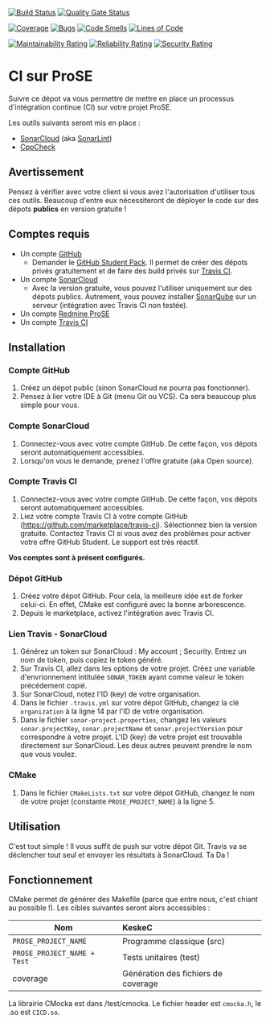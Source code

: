 [![Build Status](https://travis-ci.com/Nathan-LG/ProSE_CICD.svg?branch=master)](https://travis-ci.com/Nathan-LG/ProSE_CICD)
[![Quality Gate Status](https://sonarcloud.io/api/project_badges/measure?project=Nathan-LG_ProSE_CICD&metric=alert_status)](https://sonarcloud.io/dashboard?id=Nathan-LG_ProSE_CICD)

[![Coverage](https://sonarcloud.io/api/project_badges/measure?project=Nathan-LG_ProSE_CICD&metric=coverage)](https://sonarcloud.io/dashboard?id=Nathan-LG_ProSE_CICD) 
[![Bugs](https://sonarcloud.io/api/project_badges/measure?project=Nathan-LG_ProSE_CICD&metric=bugs)](https://sonarcloud.io/dashboard?id=Nathan-LG_ProSE_CICD)
[![Code Smells](https://sonarcloud.io/api/project_badges/measure?project=Nathan-LG_ProSE_CICD&metric=code_smells)](https://sonarcloud.io/dashboard?id=Nathan-LG_ProSE_CICD)
[![Lines of Code](https://sonarcloud.io/api/project_badges/measure?project=Nathan-LG_ProSE_CICD&metric=ncloc)](https://sonarcloud.io/dashboard?id=Nathan-LG_ProSE_CICD)

[![Maintainability Rating](https://sonarcloud.io/api/project_badges/measure?project=Nathan-LG_ProSE_CICD&metric=sqale_rating)](https://sonarcloud.io/dashboard?id=Nathan-LG_ProSE_CICD)
[![Reliability Rating](https://sonarcloud.io/api/project_badges/measure?project=Nathan-LG_ProSE_CICD&metric=reliability_rating)](https://sonarcloud.io/dashboard?id=Nathan-LG_ProSE_CICD)
[![Security Rating](https://sonarcloud.io/api/project_badges/measure?project=Nathan-LG_ProSE_CICD&metric=security_rating)](https://sonarcloud.io/dashboard?id=Nathan-LG_ProSE_CICD)

# CI sur ProSE

Suivre ce dépot va vous permettre de mettre en place un processus d'intégration continue (CI) sur votre projet ProSE.

Les outils suivants seront mis en place :
* [SonarCloud](https://sonarcloud.io/) (aka [SonarLint](https://www.sonarlint.org/))
* [CppCheck](http://cppcheck.sourceforge.net/)

## Avertissement

Pensez à vérifier avec votre client si vous avez l'autorisation d'utiliser tous ces outils. Beaucoup d'entre eux nécessiteront de déployer le code sur des dépots **publics** en version gratuite !

## Comptes requis

* Un compte [GitHub](https://github.com)
    * Demander le  [GitHub Student Pack](https://education.github.com/pack/offers). Il permet de créer des dépots privés gratuitement et de faire des build privés sur [Travis CI](https://travis-ci.com).
* Un compte [SonarCloud](https://sonarcloud.io/)
    * Avec la version gratuite, vous pouvez l'utiliser uniquement sur des dépots publics. Autrement, vous pouvez installer [SonarQube](https://www.sonarqube.org/) sur un serveur (intégration avec Travis CI non testée).
* Un compte [Redmine ProSE](http://prose.eseo.fr/redmine)
* Un compte [Travis CI](https://travis-ci.com)

## Installation

### Compte GitHub

1. Créez un dépot public (sinon SonarCloud ne pourra pas fonctionner).
2. Pensez à lier votre IDE à Git (menu Git ou VCS). Ca sera beaucoup plus simple pour vous.

### Compte SonarCloud

1. Connectez-vous avec votre compte GitHub. De cette façon, vos dépots seront automatiquement accessibles.
2. Lorsqu'on vous le demande, prenez l'offre gratuite (aka Open source).

### Compte Travis CI

1. Connectez-vous avec votre compte GitHub. De cette façon, vos dépots seront automatiquement accessibles.
2. Liez votre compte Travis CI à votre compte GitHub (https://github.com/marketplace/travis-ci). Sélectionnez bien la version gratuite. Contactez Travis CI si vous avez des problèmes pour activer votre offre GitHub Student. Le support est très réactif.

**Vos comptes sont à présent configurés.**

### Dépot GitHub

1. Créez votre dépot GitHub. Pour cela, la meilleure idée est de forker celui-ci. En effet, CMake est configuré avec la bonne arborescence.
2. Depuis le marketplace, activez l'intégration avec Travis CI.

### Lien Travis - SonarCloud

1. Générez un token sur SonarCloud : My account ; Security. Entrez un nom de token, puis copiez le token généré.
2. Sur Travis CI, allez dans les options de votre projet. Créez une variable d'envrionnement intitulée `SONAR_TOKEN` ayant comme valeur le token précédement copié.
3. Sur SonarCloud, notez l'ID (key) de votre organisation. 
4. Dans le fichier `.travis.yml` sur votre dépot GitHub, changez la clé `organization` à la ligne 14 par l'ID de votre organisation.
5. Dans le fichier `sonar-project.properties`, changez les valeurs `sonar.projectKey`, `sonar.projectName` et `sonar.projectVersion` pour correspondre à votre projet. L'ID (key) de votre projet est trouvable directement sur SonarCloud. Les deux autres peuvent prendre le nom que vous voulez.
### CMake

1. Dans le fichier `CMakeLists.txt` sur votre dépot GitHub, changez le nom de votre projet (constante `PROSE_PROJECT_NAME`) à la ligne 5.

## Utilisation

C'est tout simple ! Il vous suffit de push sur votre dépot Git. Travis va se déclencher tout seul et envoyer les résultats à SonarCloud. Ta Da !

## Fonctionnement

CMake permet de générer des Makefile (parce que entre nous, c'est chiant au possible !). Les cibles suivantes seront alors accessibles :

| Nom   | KeskeC |
|----------|:-------------|
| `PROSE_PROJECT_NAME` | Programme classique (src) |
| `PROSE_PROJECT_NAME + Test` | Tests unitaires (test) |
| coverage | Génération des fichiers de coverage |

La librairie CMocka est dans /test/cmocka. Le fichier header est `cmocka.h`, le .so est `CICD.so`.